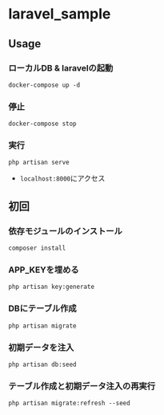 laravel_sample
===================

## Usage

### ローカルDB & laravelの起動

```
docker-compose up -d
```

### 停止

```
docker-compose stop
```

### 実行

```
php artisan serve
```

- `localhost:8000`にアクセス

## 初回

### 依存モジュールのインストール

```
composer install
```

### APP_KEYを埋める

```
php artisan key:generate
```

### DBにテーブル作成

```
php artisan migrate
```

### 初期データを注入

```
php artisan db:seed
```

### テーブル作成と初期データ注入の再実行

```
php artisan migrate:refresh --seed
```